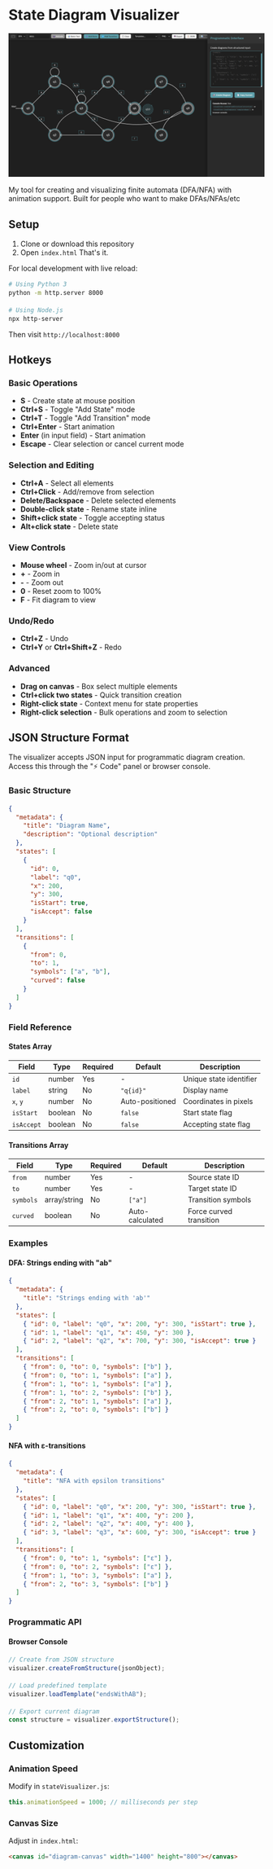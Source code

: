 # State Diagram Visualizer
![My Diagram](image.png)

My tool for creating and visualizing finite automata (DFA/NFA) with animation support. Built for people who want to make DFAs/NFAs/etc

## Setup

1. Clone or download this repository
2. Open `index.html` 
That's it.

For local development with live reload:
```bash
# Using Python 3
python -m http.server 8000

# Using Node.js
npx http-server
```

Then visit `http://localhost:8000`

## Hotkeys

### Basic Operations
- **S** - Create state at mouse position
- **Ctrl+S** - Toggle "Add State" mode
- **Ctrl+T** - Toggle "Add Transition" mode
- **Ctrl+Enter** - Start animation
- **Enter** (in input field) - Start animation
- **Escape** - Clear selection or cancel current mode

### Selection and Editing
- **Ctrl+A** - Select all elements
- **Ctrl+Click** - Add/remove from selection
- **Delete/Backspace** - Delete selected elements
- **Double-click state** - Rename state inline
- **Shift+click state** - Toggle accepting status
- **Alt+click state** - Delete state

### View Controls
- **Mouse wheel** - Zoom in/out at cursor
- **+** - Zoom in
- **-** - Zoom out
- **0** - Reset zoom to 100%
- **F** - Fit diagram to view

### Undo/Redo
- **Ctrl+Z** - Undo
- **Ctrl+Y** or **Ctrl+Shift+Z** - Redo

### Advanced
- **Drag on canvas** - Box select multiple elements
- **Ctrl+click two states** - Quick transition creation
- **Right-click state** - Context menu for state properties
- **Right-click selection** - Bulk operations and zoom to selection

## JSON Structure Format

The visualizer accepts JSON input for programmatic diagram creation. Access this through the "⚡ Code" panel or browser console.

### Basic Structure

```json
{
  "metadata": {
    "title": "Diagram Name",
    "description": "Optional description"
  },
  "states": [
    {
      "id": 0,
      "label": "q0",
      "x": 200,
      "y": 300,
      "isStart": true,
      "isAccept": false
    }
  ],
  "transitions": [
    {
      "from": 0,
      "to": 1,
      "symbols": ["a", "b"],
      "curved": false
    }
  ]
}
```

### Field Reference

#### States Array
| Field | Type | Required | Default | Description |
|-------|------|----------|---------|-------------|
| `id` | number | Yes | - | Unique state identifier |
| `label` | string | No | `"q{id}"` | Display name |
| `x`, `y` | number | No | Auto-positioned | Coordinates in pixels |
| `isStart` | boolean | No | `false` | Start state flag |
| `isAccept` | boolean | No | `false` | Accepting state flag |

#### Transitions Array
| Field | Type | Required | Default | Description |
|-------|------|----------|---------|-------------|
| `from` | number | Yes | - | Source state ID |
| `to` | number | Yes | - | Target state ID |
| `symbols` | array/string | No | `["a"]` | Transition symbols |
| `curved` | boolean | No | Auto-calculated | Force curved transition |

### Examples

#### DFA: Strings ending with "ab"
```json
{
  "metadata": {
    "title": "Strings ending with 'ab'"
  },
  "states": [
    { "id": 0, "label": "q0", "x": 200, "y": 300, "isStart": true },
    { "id": 1, "label": "q1", "x": 450, "y": 300 },
    { "id": 2, "label": "q2", "x": 700, "y": 300, "isAccept": true }
  ],
  "transitions": [
    { "from": 0, "to": 0, "symbols": ["b"] },
    { "from": 0, "to": 1, "symbols": ["a"] },
    { "from": 1, "to": 1, "symbols": ["a"] },
    { "from": 1, "to": 2, "symbols": ["b"] },
    { "from": 2, "to": 1, "symbols": ["a"] },
    { "from": 2, "to": 0, "symbols": ["b"] }
  ]
}
```

#### NFA with ε-transitions
```json
{
  "metadata": {
    "title": "NFA with epsilon transitions"
  },
  "states": [
    { "id": 0, "label": "q0", "x": 200, "y": 300, "isStart": true },
    { "id": 1, "label": "q1", "x": 400, "y": 200 },
    { "id": 2, "label": "q2", "x": 400, "y": 400 },
    { "id": 3, "label": "q3", "x": 600, "y": 300, "isAccept": true }
  ],
  "transitions": [
    { "from": 0, "to": 1, "symbols": ["ε"] },
    { "from": 0, "to": 2, "symbols": ["ε"] },
    { "from": 1, "to": 3, "symbols": ["a"] },
    { "from": 2, "to": 3, "symbols": ["b"] }
  ]
}
```

### Programmatic API

#### Browser Console
```javascript
// Create from JSON structure
visualizer.createFromStructure(jsonObject);

// Load predefined template
visualizer.loadTemplate("endsWithAB");

// Export current diagram
const structure = visualizer.exportStructure();
```

## Customization

### Animation Speed
Modify in `stateVisualizer.js`:
```javascript
this.animationSpeed = 1000; // milliseconds per step
```

### Canvas Size
Adjust in `index.html`:
```html
<canvas id="diagram-canvas" width="1400" height="800"></canvas>
```